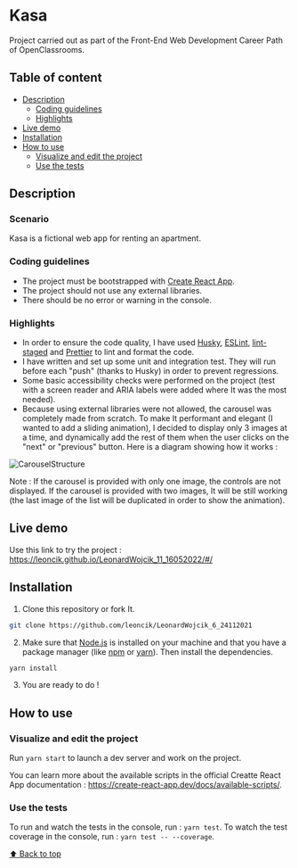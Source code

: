 # Kasa

Project carried out as part of the Front-End Web Development Career Path of OpenClassrooms.

## Table of content

- [Description](#description)
  - [Coding guidelines](#coding-guidelines)
  - [Highlights](#highlights)
- [Live demo](#live-demo)
- [Installation](#installation)
- [How to use](#how-to-use)
  - [Visualize and edit the project](#visualize-and-edit-the-project)
  - [Use the tests](#use-the-tests)

## Description

### Scenario

Kasa is a fictional web app for renting an apartment.

### Coding guidelines

- The project must be bootstrapped with [Create React App](https://create-react-app.dev/).
- The project should not use any external libraries.
- There should be no error or warning in the console.

### Highlights

- In order to ensure the code quality, I have used [Husky](https://typicode.github.io/husky), [ESLint](https://eslint.org/), [lint-staged](https://www.npmjs.com/package/lint-staged) and [Prettier](https://prettier.io/) to lint and format the code.
- I have written and set up some unit and integration test. They will run before each "push" (thanks to Husky) in order to prevent regressions.
- Some basic accessibility checks were performed on the project (test with a screen reader and ARIA labels were added where It was the most needed).
- Because using external libraries were not allowed, the carousel was completely made from scratch. To make It performant and elegant (I wanted to add a sliding animation), I decided to display only 3 images at a time, and dynamically add the rest of them when the user clicks on the "next" or "previous" button. Here is a diagram showing how it works :

![CarouselStructure](https://user-images.githubusercontent.com/85347446/173227523-8be13385-547d-4b68-84e3-ac9163b29cda.png)

Note : If the carousel is provided with only one image, the controls are not displayed. If the carousel is provided with two images, It will be still working (the last image of the list will be duplicated in order to show the animation).

## Live demo

Use this link to try the project : https://leoncik.github.io/LeonardWojcik_11_16052022/#/

## Installation

1. Clone this repository or fork It.

```sh
git clone https://github.com/leoncik/LeonardWojcik_6_24112021
```

2. Make sure that [Node.js](https://nodejs.org/en/) is installed on your machine and that you have a package manager (like [npm](https://www.npmjs.com/) or [yarn](https://yarnpkg.com/)). Then install the dependencies.

```sh
yarn install
```

3. You are ready to do !

## How to use

### Visualize and edit the project

Run `yarn start` to launch a dev server and work on the project.

You can learn more about the available scripts in the official Creatte React App documentation : https://create-react-app.dev/docs/available-scripts/.

### Use the tests

To run and watch the tests in the console, run : `yarn test`.
To watch the test coverage in the console, run : `yarn test -- --coverage`.

[⬆ Back to top](#kasa)
